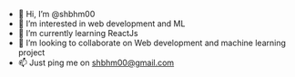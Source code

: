 - 👋 Hi, I’m @shbhm00
- 👀 I’m interested in web development and ML
- 🌱 I’m currently learning ReactJs
- 💞️ I’m looking to collaborate on Web development and machine learning project
- 📫 Just ping me on shbhm00@gmail.com

<!---
shbhm00/shbhm00 is a ✨ special ✨ repository because its `README.md` (this file) appears on your GitHub profile.
You can click the Preview link to take a look at your changes.
--->
